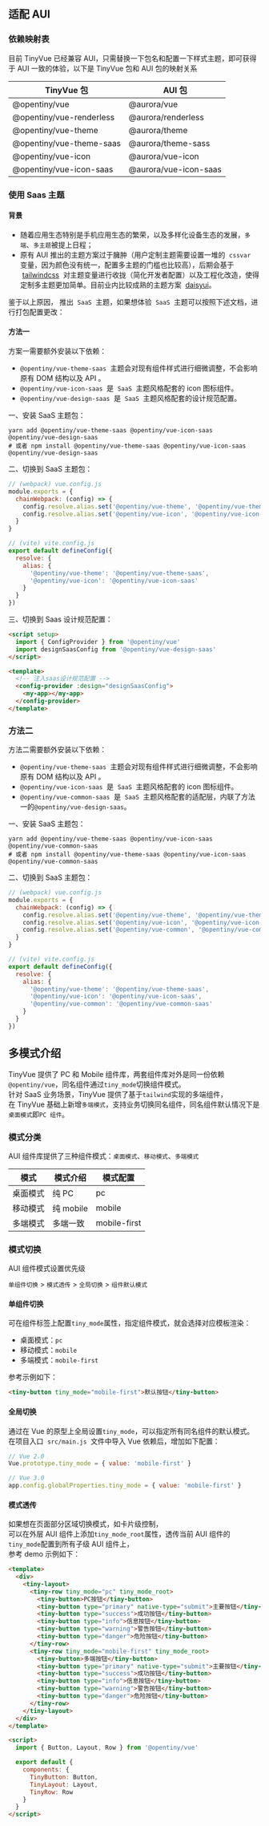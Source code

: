 ## 适配 AUI

### 依赖映射表

目前 TinyVue 已经兼容 AUI，只需替换一下包名和配置一下样式主题，即可获得于 AUI 一致的体验，以下是 TinyVue 包和 AUI 包的映射关系

| TinyVue 包               | AUI 包                |
| ------------------------ | --------------------- |
| @opentiny/vue            | @aurora/vue           |
| @opentiny/vue-renderless | @aurora/renderless    |
| @opentiny/vue-theme      | @aurora/theme         |
| @opentiny/vue-theme-saas | @aurora/theme-sass    |
| @opentiny/vue-icon       | @aurora/vue-icon      |
| @opentiny/vue-icon-saas  | @aurora/vue-icon-saas |

### 使用 Saas 主题

#### 背景

- 随着应用生态特别是手机应用生态的繁荣，以及多样化设备生态的发展，`多端`、`多主题`被提上日程；
- 原有 AUI 推出的主题方案过于臃肿（用户定制主题需要设置一堆的  `cssvar`  变量，因为颜色没有统一，配置多主题的门槛也比较高），后期会基于  [tailwindcss](https://github.com/tailwindlabs/tailwindcss)  对主题变量进行收拢（简化开发者配置）以及工程化改造，使得定制多主题更加简单。目前业内比较成熟的主题方案  [daisyui](https://github.com/saadeghi/daisyui)。

鉴于以上原因， 推出  `SaaS`  主题，如果想体验  `SaaS`  主题可以按照下述文档，进行打包配置更改：

#### 方法一

方案一需要额外安装以下依赖：

- `@opentiny/vue-theme-saas`  主题会对现有组件样式进行细微调整，不会影响原有 DOM 结构以及 API 。
- `@opentiny/vue-icon-saas`  是  `SaaS`  主题风格配套的 icon 图标组件。
- `@opentiny/vue-design-saas`  是  `SaaS`  主题风格配套的设计规范配置。

一、安装 SaaS 主题包：

```shell
yarn add @opentiny/vue-theme-saas @opentiny/vue-icon-saas @opentiny/vue-design-saas
# 或者 npm install @opentiny/vue-theme-saas @opentiny/vue-icon-saas @opentiny/vue-design-saas
```

二、切换到 SaaS 主题包：

```js
// (webpack) vue.config.js
module.exports = {
  chainWebpack: (config) => {
    config.resolve.alias.set('@opentiny/vue-theme', '@opentiny/vue-theme-saas')
    config.resolve.alias.set('@opentiny/vue-icon', '@opentiny/vue-icon-saas')
  }
}

// (vite) vite.config.js
export default defineConfig({
  resolve: {
    alias: {
      '@opentiny/vue-theme': '@opentiny/vue-theme-saas',
      '@opentiny/vue-icon': '@opentiny/vue-icon-saas'
    }
  }
})
```

三、切换到 Saas 设计规范配置：

```html
<script setup>
  import { ConfigProvider } from '@opentiny/vue'
  import designSaasConfig from '@opentiny/vue-design-saas'
</script>

<template>
  <!-- 注入saas设计规范配置 -->
  <config-provider :design="designSaasConfig">
    <my-app></my-app>
  </config-provider>
</template>
```

### 方法二

方法二需要额外安装以下依赖：

- `@opentiny/vue-theme-saas`  主题会对现有组件样式进行细微调整，不会影响原有 DOM 结构以及 API 。
- `@opentiny/vue-icon-saas`  是  `SaaS`  主题风格配套的 icon 图标组件。
- `@opentiny/vue-common-saas`  是  `SaaS`  主题风格配套的适配层，内联了方法一的`@opentiny/vue-design-saas`。

一、安装 SaaS 主题包：

```shell
yarn add @opentiny/vue-theme-saas @opentiny/vue-icon-saas @opentiny/vue-common-saas
# 或者 npm install @opentiny/vue-theme-saas @opentiny/vue-icon-saas @opentiny/vue-common-saas
```

二、切换到 SaaS 主题包：

```js
// (webpack) vue.config.js
module.exports = {
  chainWebpack: (config) => {
    config.resolve.alias.set('@opentiny/vue-theme', '@opentiny/vue-theme-saas')
    config.resolve.alias.set('@opentiny/vue-icon', '@opentiny/vue-icon-saas')
    config.resolve.alias.set('@opentiny/vue-common', '@opentiny/vue-common-saas')
  }
}

// (vite) vite.config.js
export default defineConfig({
  resolve: {
    alias: {
      '@opentiny/vue-theme': '@opentiny/vue-theme-saas',
      '@opentiny/vue-icon': '@opentiny/vue-icon-saas',
      '@opentiny/vue-common': '@opentiny/vue-common-saas'
    }
  }
})
```

## 多模式介绍

TinyVue 提供了 PC 和 Mobile 组件库，两套组件库对外是同一份依赖`@opentiny/vue`，同名组件通过`tiny_mode`切换组件模式。  
针对 SaaS 业务场景，TinyVue 提供了基于`tailwind`实现的多端组件，  
在 TinyVue 基础上新增`多端模式`，支持业务切换同名组件，同名组件默认情况下是`桌面模式`即`PC 组件`。

### 模式分类

AUI 组件库提供了三种组件模式：`桌面模式`、`移动模式`、`多端模式`

| 模式     | 模式介绍  | 模式配置     |
| -------- | --------- | ------------ |
| 桌面模式 | 纯 PC     | pc           |
| 移动模式 | 纯 mobile | mobile       |
| 多端模式 | 多端一致  | mobile-first |

### 模式切换

AUI 组件模式设置优先级

`单组件切换` > `模式透传` > `全局切换` > `组件默认模式`

#### 单组件切换

可在组件标签上配置`tiny_mode`属性，指定组件模式，就会选择对应模板渲染：

- 桌面模式：`pc`
- 移动模式：`mobile`
- 多端模式：`mobile-first`

参考示例如下：

```html
<tiny-button tiny_mode="mobile-first">默认按钮</tiny-button>
```

#### 全局切换

通过在 Vue 的原型上全局设置`tiny_mode`，可以指定所有同名组件的默认模式。  
在项目入口  `src/main.js`  文件中导入 Vue 依赖后，增加如下配置：

```js
// Vue 2.0
Vue.prototype.tiny_mode = { value: 'mobile-first' }

// Vue 3.0
app.config.globalProperties.tiny_mode = { value: 'mobile-first' }
```

#### 模式透传

如果想在页面部分区域切换模式，如卡片级控制，  
可以在外层 AUI 组件上添加`tiny_mode_root`属性，透传当前 AUI 组件的`tiny_mode`配置到所有子级 AUI 组件上，  
参考 demo 示例如下：

```html
<template>
  <div>
    <tiny-layout>
      <tiny-row tiny_mode="pc" tiny_mode_root>
        <tiny-button>PC按钮</tiny-button>
        <tiny-button type="primary" native-type="submit">主要按钮</tiny-button>
        <tiny-button type="success">成功按钮</tiny-button>
        <tiny-button type="info">信息按钮</tiny-button>
        <tiny-button type="warning">警告按钮</tiny-button>
        <tiny-button type="danger">危险按钮</tiny-button>
      </tiny-row>
      <tiny-row tiny_mode="mobile-first" tiny_mode_root>
        <tiny-button>多端按钮</tiny-button>
        <tiny-button type="primary" native-type="submit">主要按钮</tiny-button>
        <tiny-button type="success">成功按钮</tiny-button>
        <tiny-button type="info">信息按钮</tiny-button>
        <tiny-button type="warning">警告按钮</tiny-button>
        <tiny-button type="danger">危险按钮</tiny-button>
      </tiny-row>
    </tiny-layout>
  </div>
</template>

<script>
  import { Button, Layout, Row } from '@opentiny/vue'

  export default {
    components: {
      TinyButton: Button,
      TinyLayout: Layout,
      TinyRow: Row
    }
  }
</script>
```
